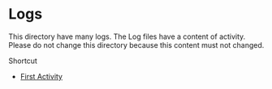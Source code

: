 # Logs

This directory have many logs. The Log files have a content of activity. Please do not change this directory because this content must not changed.

Shortcut

- [First Activity](./1.md)
